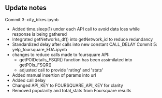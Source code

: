 ## Update notes
Commit 3: city_bikes.ipynb
- Added time.sleep(1) under each API call to avoid data loss while response is being gathered
- Integrated getNetworks_df() into getNetwork_id to reduce redundancy
- Standardized delay after calls into new constant CALL_DELAY
Commit 5: yelp_foursquare_EDA.ipynb
- changes to reduce calls made to foursquare API:
    - getPOIDetails_FSQR() function has been assimilated into getPOIs_FSQR()
    - adjusted call to provide 'rating' and 'stats'
- Added manual insertion of params into url
- Added call delay
- Changed API_KEY to FOURSQUARE_API_KEY for clarity
- Removed popularity and total_stats from Foursquare results

